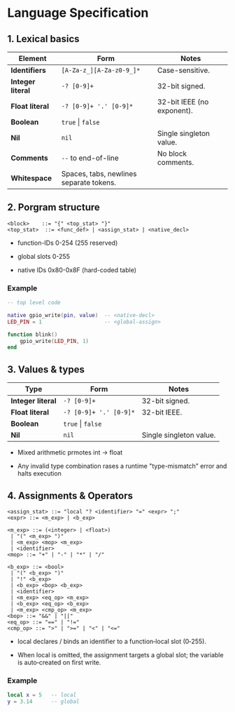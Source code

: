 # Language Specification

## 1. Lexical basics
| Element             | Form                                    | Notes                      |
| ------------------- | --------------------------------------- | -------------------------- |
| **Identifiers**     | `[A-Za-z_][A-Za-z0-9_]*`                | Case-sensitive.            |
| **Integer literal** | `-? [0-9]+`                             | 32-bit signed.             |
| **Float literal**   | `-? [0-9]+ '.' [0-9]*`                  | 32-bit IEEE (no exponent). |
| **Boolean**         | `true` \| `false`                       |                            |
| **Nil**             | `nil`                                   | Single singleton value.    |
| **Comments**        | `--` to end-of-line                     | No block comments.         |
| **Whitespace**      | Spaces, tabs, newlines separate tokens. |                            |

## 2. Porgram structure
```BNF
<block>    ::= "{" <top_stat> "}"
<top_stat>  ::= <func_def> | <assign_stat> | <native_decl>
```
* function-IDs 0-254 (255 reserved)

* global slots 0-255

* native IDs 0x80-0x8F (hard-coded table)

### Example
```lua
-- top level code

native gpio_write(pin, value)  -- <native-decl>
LED_PIN = 1                    -- <global-assign>

function blink()
    gpio_write(LED_PIN, 1)
end
```

## 3. Values & types

| **Type**            | **Form**                                | **Notes**                  |
| ------------------- | --------------------------------------- | -------------------------- |
| **Integer literal** | `-? [0-9]+`                             | 32-bit signed.             |
| **Float literal**   | `-? [0-9]+ '.' [0-9]*`                  | 32-bit IEEE.               |
| **Boolean**         | `true` \| `false`                       |                            |
| **Nil**             | `nil`                                   | Single singleton value.    |

* Mixed arithmetic prmotes int -> float

* Any invalid type combination rases a runtime "type-mismatch" error and halts execution

## 4. Assignments & Operators
```BNF
<assign_stat> ::= "local "? <identifier> "=" <expr> ";"
<expr> ::= <m_exp> | <b_exp>

<m_exp> ::= (<integer> | <float>) 
 | "(" <m_exp> ")" 
 | <m_exp> <mop> <m_exp> 
 | <identifier>
<mop> ::= "+" | "-" | "*" | "/"

<b_exp> ::= <bool>
 | "(" <b_exp> ")"
 | "!" <b_exp>
 | <b_exp> <bop> <b_exp>
 | <identifier>
 | <m_exp> <eq_op> <m_exp>
 | <b_exp> <eq_op> <b_exp>
 | <m_exp> <cmp_op> <m_exp>
<bop> ::= "&&" | "||"
<eq_op> ::= "==" | "!="
<cmp_op> ::= ">" | ">=" | "<" | "<="
```

* local declares / binds an identifier to a function‑local slot (0‑255).

* When local is omitted, the assignment targets a global slot; the variable is auto‑created on first write.

### Example
```lua
local x = 5   -- local
y = 3.14      -- global
```

